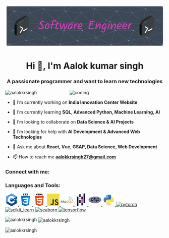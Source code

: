 ![logo](https://github.com/Aalokkrsingh/Aalokkrsingh/blob/main/github-header-image%20(1).png)
<h1 align="center">Hi 👋, I'm Aalok kumar singh</h1>
<h3 align="center">A passionate programmer and want to learn new technologies</h3>
<img align="right" alt="coding" width=300 border-radius=10 src="https://www.gifcen.com/wp-content/uploads/2023/11/hacker-gif-7.gif">
<p align="left"> <img src="https://komarev.com/ghpvc/?username=aalokkrsingh&label=Profile%20views&color=0e75b6&style=flat" alt="aalokkrsingh" /> </p>

- 🔭 I’m currently working on **India Innovation Center Website**

- 🌱 I’m currently learning **SQL, Advanced Python, Machine Learning, AI**

- 👯 I’m looking to collaborate on **Data Science & AI Projects**

- 🤝 I’m looking for help with **AI Development & Advanced Web Technologies**

- 💬 Ask me about **React, Vue, GSAP, Data Science, Web Development**

- 📫 How to reach me **aalokkrsingh27@gmail.com**

<h3 align="left">Connect with me:</h3>
<p align="left">
</p>

<h3 align="left">Languages and Tools:</h3>
<p align="left"> <a href="https://www.w3schools.com/cpp/" target="_blank" rel="noreferrer"> <img src="https://raw.githubusercontent.com/devicons/devicon/master/icons/cplusplus/cplusplus-original.svg" alt="cplusplus" width="40" height="40"/> </a> <a href="https://www.w3schools.com/css/" target="_blank" rel="noreferrer"> <img src="https://raw.githubusercontent.com/devicons/devicon/master/icons/css3/css3-original-wordmark.svg" alt="css3" width="40" height="40"/> </a> <a href="https://www.w3.org/html/" target="_blank" rel="noreferrer"> <img src="https://raw.githubusercontent.com/devicons/devicon/master/icons/html5/html5-original-wordmark.svg" alt="html5" width="40" height="40"/> </a> <a href="https://developer.mozilla.org/en-US/docs/Web/JavaScript" target="_blank" rel="noreferrer"> <img src="https://raw.githubusercontent.com/devicons/devicon/master/icons/javascript/javascript-original.svg" alt="javascript" width="40" height="40"/> </a> <a href="https://www.mysql.com/" target="_blank" rel="noreferrer"> <img src="https://raw.githubusercontent.com/devicons/devicon/master/icons/mysql/mysql-original-wordmark.svg" alt="mysql" width="40" height="40"/> </a> <a href="https://pandas.pydata.org/" target="_blank" rel="noreferrer"> <img src="https://raw.githubusercontent.com/devicons/devicon/2ae2a900d2f041da66e950e4d48052658d850630/icons/pandas/pandas-original.svg" alt="pandas" width="40" height="40"/> </a> <a href="https://www.php.net" target="_blank" rel="noreferrer"> <img src="https://raw.githubusercontent.com/devicons/devicon/master/icons/php/php-original.svg" alt="php" width="40" height="40"/> </a> <a href="https://www.python.org" target="_blank" rel="noreferrer"> <img src="https://raw.githubusercontent.com/devicons/devicon/master/icons/python/python-original.svg" alt="python" width="40" height="40"/> </a> <a href="https://pytorch.org/" target="_blank" rel="noreferrer"> <img src="https://www.vectorlogo.zone/logos/pytorch/pytorch-icon.svg" alt="pytorch" width="40" height="40"/> </a> <a href="https://scikit-learn.org/" target="_blank" rel="noreferrer"> <img src="https://upload.wikimedia.org/wikipedia/commons/0/05/Scikit_learn_logo_small.svg" alt="scikit_learn" width="40" height="40"/> </a> <a href="https://seaborn.pydata.org/" target="_blank" rel="noreferrer"> <img src="https://seaborn.pydata.org/_images/logo-mark-lightbg.svg" alt="seaborn" width="40" height="40"/> </a> <a href="https://www.tensorflow.org" target="_blank" rel="noreferrer"> <img src="https://www.vectorlogo.zone/logos/tensorflow/tensorflow-icon.svg" alt="tensorflow" width="40" height="40"/> </a> </p>

<p><img align="left" src="https://github-readme-stats.vercel.app/api/top-langs?username=aalokkrsingh&show_icons=true&locale=en&layout=compact" alt="aalokkrsingh" /></p>

<p>&nbsp;<img align="center" src="https://github-readme-stats.vercel.app/api?username=aalokkrsingh&show_icons=true&locale=en" alt="aalokkrsingh" /></p>

<p><img align="center" src="https://github-readme-streak-stats.herokuapp.com/?user=aalokkrsingh&" alt="aalokkrsingh" /></p>
